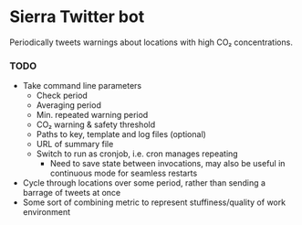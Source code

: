 # Sierra Twitter bot
Periodically tweets warnings about locations with high CO₂ concentrations.

### TODO
- Take command line parameters
    - Check period
    - Averaging period
    - Min. repeated warning period
    - CO₂ warning & safety threshold
    - Paths to key, template and log files (optional)
    - URL of summary file
    - Switch to run as cronjob, i.e. cron manages repeating
        - Need to save state between invocations, may also be useful in continuous mode for seamless restarts
- Cycle through locations over some period, rather than sending a barrage of tweets at once
- Some sort of combining metric to represent stuffiness/quality of work environment